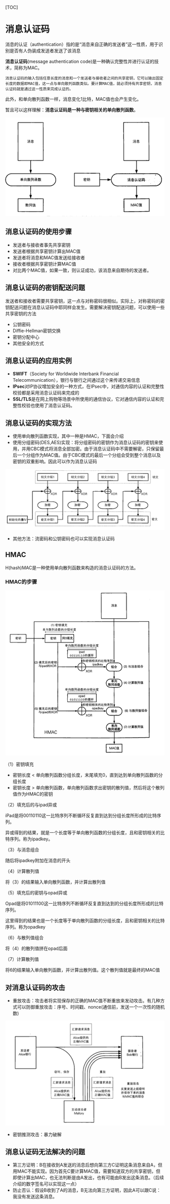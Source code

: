 [TOC]

# 消息认证码

消息的认证（authentication）指的是“消息来自正确的发送者”这一性质，用于识别是否有人伪装成发送者发送了该消息

**消息认证码**(message authentication code)是一种确认完整性并进行认证的技术，简称为MAC。

```
消息认证码的输入包括任意长度的消息和一个发送者与接收者之间的共享密钥，它可以输出固定长度的数据即MAC值，这一点与单向散列函数类似。要计算MAC值，就必须持有共享密钥，消息认证码就是通过这一性质来完成认证的。
```

此外，和单向散列函数一样，消息变化1比特，MAC值也会产生变化。

暂且可以这样理解：**消息认证码是一种与密钥相关的单向散列函数**。

![C8_MAC_vs_OneWay](image/C8_MAC_vs_OneWay.png)



## 消息认证码的使用步骤

* 发送者与接收者事先共享密钥
* 发送者根据共享密钥计算出MAC值
* 发送者将消息和MAC值发送给接收者
* 接收者根据共享密钥计算MAC值
* 对比两个MAC值，如果一致，则认证成功，该消息来自期待的发送者。



## 消息认证码的密钥配送问题

发送者和接收者需要共享密钥，这一点与对称密码很相似。实际上，对称密码的密钥配送问题在消息认证码中耶同样会发生。需要解决密钥配送问题，可以使用一些共享密钥的方法

* 公钥密码
* Diffie-Hellman密钥交换
* 密钥分配中心
* 其他安全的方式



## 消息认证码的应用实例

* **SWIFT**（Society for Worldwide Interbank Financial Telecommunication），银行与银行之间通过这个来传递交易信息
* **IPsec**对IP协议增加安全的一种方式，在IPsec中，对通信内容的认证和完整性校验都是采用消息认证码来完成的
* **SSL/TLS**是在网上购物等场景中所使用的通信协议，它对通信内容的认证和完整性校验也使用了消息认证码。

## 消息认证码的实现方法

* 使用单向散列函数实现，其中一种是HMAC，下面会介绍
* 使用分组密码(DES,AES)实现：将分组密码的密钥作为消息认证码的密钥来使用，并用CBC模式将消息全部加密。由于消息认证码中不需要解密，只保留最后一个分组作为MAC值。由于CBC模式的最后一个分组会受到整个消息以及密钥的双重影响。因此可以作为消息认证码

![C4_CBC_encrypt](../cryptography/image/C4_CBC_encrypt.png)

* 其他方法：流密码和公钥密码也可以实现消息认证码



## HMAC

H(hash)MAC是一种使用单向散列函数来构造的消息认证码的方法。

### HMAC的步骤

![C8_HMAC_pic0](image/C8_HMAC_pic0.png)

（1）密钥填充

* 密钥长度 < 单向散列函数分组长度，末尾填充0，直到达到单向散列函数的分组长度
* 密钥长度 > 单向散列函数，单向散列函数求出密钥的散列值，然后将这个散列值作为HMAC的密钥



（2）填充后的与ipad异或

iPad是将00110110这一比特序列不断循环反复直到达到分组长度所形成的比特序列。

异或得到的结果，就是一个长度等于单向散列函数的分组长度，且和密钥相关的比特序列。称为ipadkey。

（3）与消息组合

随后将ipadkey附加在消息的开头

（4）计算散列值

将（3）的结果输入单向散列函数，并计算出散列值

（5）填充后的密钥与opad异或

Opad是将01011100这一比特序列不断循环反复直到达到的分组长度所形成的比特序列。

这里得到的结果也是一个长度等于单向散列函数的分组长度，且和密钥相关的比特序列。称为opadkey

（6）与散列值组合

将（4）的散列值拼在opad后面

（7）计算散列值

将6的结果输入单向散列函数，并计算出散列值。这个散列值就是最终的MAC值



## 对消息认证码的攻击

* 重放攻击：攻击者将实现保存的正确的MAC值不断重放来发动攻击。有几种方式可以防御重放攻击：序号、时间戳、nonce(通信前，发送一个一次性的随机数)



![C8_replay_attack](image/C8_replay_attack.png)

* 密钥推测攻击：暴力破解



## 消息认证码无法解决的问题

* 第三方证明：B在接收到A发送的消息后想向第三方C证明这条消息来自A，但用MAC不能实现。因为首先C要计算MAC值，需要知道双方的共享密钥，但即使计算出MAC，也无法判断是由A发出，也有可能由B发出这条消息。（后续介绍的数字签名可以实现这一点）
* 防止否认：假设B收到了A的消息，B无法向第三方证明，因此A可以跟C说：我没有发送这条消息。